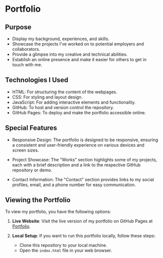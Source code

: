 # Portfolio

## Purpose

- Display my background, experiences, and skills.
- Showcase the projects I've worked on to potential employers and collaborators.
- Provide a glimpse into my creative and technical abilities.
- Establish an online presence and make it easier for others to get in touch with me.

## Technologies I Used

- HTML: For structuring the content of the webpages.
- CSS: For styling and layout design.
- JavaScript: For adding interactive elements and functionality.
- GitHub: To host and version control the repository.
- GitHub Pages: To deploy and make the portfolio accessible online.

## Special Features

- Responsive Design: The portfolio is designed to be responsive, ensuring a consistent and user-friendly experience on various devices and screen sizes.

- Project Showcase: The "Works" section highlights some of my projects, each with a brief description and a link to the respective GitHub repository or demo.

- Contact Information: The "Contact" section provides links to my social profiles, email, and a phone number for easy communication.

## Viewing the Portfolio

To view my portfolio, you have the following options:

1. **Live Website**: Visit the live version of my portfolio on GitHub Pages at [Portfolio](https://your-username.github.io/your-portfolio-repo).

2. **Local Setup**: If you want to run this portfolio locally, follow these steps:
   - Clone this repository to your local machine.
   - Open the `index.html` file in your web browser.
